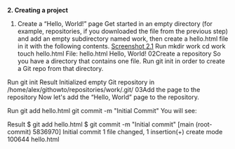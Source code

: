 **2. Creating a project**
1) Create a “Hello, World!” page
Get started in an empty directory (for example, repositories, if you downloaded the file from the previous step) and add an empty subdirectory named work, then create a hello.html file in it with the following contents.
[Screenshot 2.1](screenshots/2.1.png)
Run
mkdir work
cd work
touch hello.html
File: hello.html
Hello, World!
02Create a repository
So you have a directory that contains one file. Run git init in order to create a Git repo from that directory.

Run
git init
Result
Initialized empty Git repository in /home/alex/githowto/repositories/work/.git/
03Add the page to the repository
Now let's add the “Hello, World” page to the repository.

Run
git add hello.html
git commit -m "Initial Commit"
You will see:

Result
$ git add hello.html
$ git commit -m "Initial commit"
[main (root-commit) 5836970] Initial commit
 1 file changed, 1 insertion(+)
 create mode 100644 hello.html
